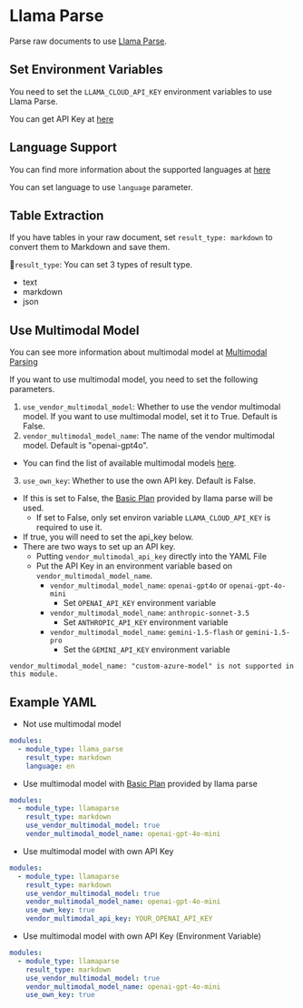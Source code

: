 # Llama Parse

Parse raw documents to use
[Llama Parse](https://github.com/run-llama/llama_parse).

## Set Environment Variables
You need to set the `LLAMA_CLOUD_API_KEY` environment variables to use Llama Parse.

You can get API Key at [here](https://docs.cloud.llamaindex.ai/llamaparse/getting_started/get_an_api_key)

## Language Support

You can find more information about the supported languages at
[here](https://github.com/run-llama/llama_parse/blob/main/llama_parse/utils.py#L16)

You can set language to use `language` parameter.

## Table Extraction

If you have tables in your raw document, set `result_type: markdown` to convert them to Markdown and save them.

📌`result_type`: You can set 3 types of result type.
- text
- markdown
- json

## Use Multimodal Model

You can see more information about multimodal model at [Multimodal Parsing](https://docs.cloud.llamaindex.ai/llamaparse/features/multimodal)

If you want to use multimodal model, you need to set the following parameters.

1. `use_vendor_multimodal_model`: Whether to use the vendor multimodal model. If you want to use multimodal model, set it to True. Default is False.
2. `vendor_multimodal_model_name`: The name of the vendor multimodal model. Default is "openai-gpt4o".
- You can find the list of available multimodal models [here](https://docs.cloud.llamaindex.ai/llamaparse/features/multimodal).

3. `use_own_key`: Whether to use the own API key. Default is False.
- If this is set to False, the [Basic Plan](https://docs.cloud.llamaindex.ai/llamaparse/features/multimodal) provided by llama parse will be used.
  - If set to False, only set environ variable `LLAMA_CLOUD_API_KEY` is required to use it.
- If true, you will need to set the api_key below.
- There are two ways to set up an API key.
  - Putting `vendor_multimodal_api_key` directly into the YAML File
  - Put the API Key in an environment variable based on `vendor_multimodal_model_name`.
    - `vendor_multimodal_model_name`: `openai-gpt4o` or `openai-gpt-4o-mini`
      - Set `OPENAI_API_KEY` environment variable
    - `vendor_multimodal_model_name`: `anthropic-sonnet-3.5`
      - Set `ANTHROPIC_API_KEY` environment variable
    - `vendor_multimodal_model_name`: `gemini-1.5-flash` or `gemini-1.5-pro`
      - Set the `GEMINI_API_KEY` environment variable


```{note}
vendor_multimodal_model_name: "custom-azure-model" is not supported in this module.
```


## Example YAML

- Not use multimodal model

```yaml
modules:
  - module_type: llama_parse
    result_type: markdown
    language: en
```

- Use multimodal model with [Basic Plan](https://docs.cloud.llamaindex.ai/llamaparse/features/multimodal) provided by llama parse
```yaml
modules:
  - module_type: llamaparse
    result_type: markdown
    use_vendor_multimodal_model: true
    vendor_multimodal_model_name: openai-gpt-4o-mini
```

- Use multimodal model with own API Key
```yaml
modules:
  - module_type: llamaparse
    result_type: markdown
    use_vendor_multimodal_model: true
    vendor_multimodal_model_name: openai-gpt-4o-mini
    use_own_key: true
    vendor_multimodal_api_key: YOUR_OPENAI_API_KEY
```

- Use multimodal model with own API Key (Environment Variable)
```yaml
modules:
  - module_type: llamaparse
    result_type: markdown
    use_vendor_multimodal_model: true
    vendor_multimodal_model_name: openai-gpt-4o-mini
    use_own_key: true
```

